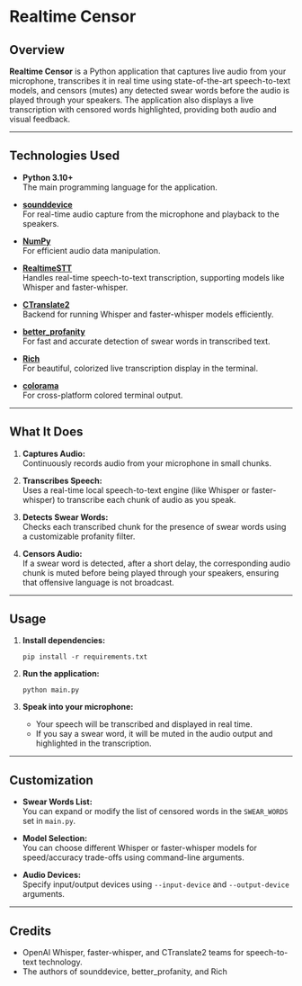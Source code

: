 # Realtime Censor

## Overview

**Realtime Censor** is a Python application that captures live audio from your microphone, transcribes it in real time using state-of-the-art speech-to-text models, and censors (mutes) any detected swear words before the audio is played through your speakers. The application also displays a live transcription with censored words highlighted, providing both audio and visual feedback.

---

## Technologies Used

- **Python 3.10+**  
  The main programming language for the application.

- **[sounddevice](https://python-sounddevice.readthedocs.io/)**  
  For real-time audio capture from the microphone and playback to the speakers.

- **[NumPy](https://numpy.org/)**  
  For efficient audio data manipulation.

- **[RealtimeSTT](https://github.com/your-repo/RealtimeSTT)**  
  Handles real-time speech-to-text transcription, supporting models like Whisper and faster-whisper.

- **[CTranslate2](https://github.com/OpenNMT/CTranslate2)**  
  Backend for running Whisper and faster-whisper models efficiently.

- **[better_profanity](https://github.com/snguyenthanh/better_profanity)**  
  For fast and accurate detection of swear words in transcribed text.

- **[Rich](https://github.com/Textualize/rich)**  
  For beautiful, colorized live transcription display in the terminal.

- **[colorama](https://github.com/tartley/colorama)**  
  For cross-platform colored terminal output.

---

## What It Does

1. **Captures Audio:**  
   Continuously records audio from your microphone in small chunks.

2. **Transcribes Speech:**  
   Uses a real-time local speech-to-text engine (like Whisper or faster-whisper) to transcribe each chunk of audio as you speak.

3. **Detects Swear Words:**  
   Checks each transcribed chunk for the presence of swear words using a customizable profanity filter.

4. **Censors Audio:**  
   If a swear word is detected, after a short delay, the corresponding audio chunk is muted before being played through your speakers, ensuring that offensive language is not broadcast.

---

## Usage

1. **Install dependencies:**  
   ```
   pip install -r requirements.txt
   ```

2. **Run the application:**  
   ```
   python main.py
   ```

3. **Speak into your microphone:**  
   - Your speech will be transcribed and displayed in real time.
   - If you say a swear word, it will be muted in the audio output and highlighted in the transcription.

---

## Customization

- **Swear Words List:**  
  You can expand or modify the list of censored words in the `SWEAR_WORDS` set in `main.py`.

- **Model Selection:**  
  You can choose different Whisper or faster-whisper models for speed/accuracy trade-offs using command-line arguments.

- **Audio Devices:**  
  Specify input/output devices using `--input-device` and `--output-device` arguments.


---

## Credits

- OpenAI Whisper, faster-whisper, and CTranslate2 teams for speech-to-text technology.
- The authors of sounddevice, better_profanity, and Rich